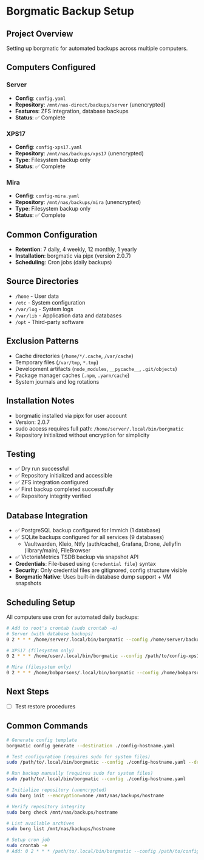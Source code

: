 # Borgmatic Backup Setup

## Project Overview
Setting up borgmatic for automated backups across multiple computers.

## Computers Configured
### Server
- **Config**: `config.yaml` 
- **Repository**: `/mnt/nas-direct/backups/server` (unencrypted)
- **Features**: ZFS integration, database backups
- **Status**: ✅ Complete

### XPS17
- **Config**: `config-xps17.yaml`
- **Repository**: `/mnt/nas/backups/xps17` (unencrypted)
- **Type**: Filesystem backup only
- **Status**: ✅ Complete

### Mira
- **Config**: `config-mira.yaml`
- **Repository**: `/mnt/nas/backups/mira` (unencrypted)
- **Type**: Filesystem backup only
- **Status**: ✅ Complete

## Common Configuration
- **Retention**: 7 daily, 4 weekly, 12 monthly, 1 yearly
- **Installation**: borgmatic via pipx (version 2.0.7)
- **Scheduling**: Cron jobs (daily backups)

## Source Directories
- `/home` - User data
- `/etc` - System configuration
- `/var/log` - System logs
- `/var/lib` - Application data and databases
- `/opt` - Third-party software

## Exclusion Patterns
- Cache directories (`/home/*/.cache`, `/var/cache`)
- Temporary files (`/var/tmp`, `*.tmp`)
- Development artifacts (`node_modules`, `__pycache__`, `.git/objects`)
- Package manager caches (`.npm`, `.yarn/cache`)
- System journals and log rotations

## Installation Notes
- borgmatic installed via pipx for user account
- Version: 2.0.7
- sudo access requires full path: `/home/server/.local/bin/borgmatic`
- Repository initialized without encryption for simplicity

## Testing
- ✅ Dry run successful
- ✅ Repository initialized and accessible
- ✅ ZFS integration configured
- ✅ First backup completed successfully
- ✅ Repository integrity verified

## Database Integration
- ✅ PostgreSQL backup configured for Immich (1 database)
- ✅ SQLite backups configured for all services (9 databases)
  - Vaultwarden, Kleio, Ntfy (auth/cache), Grafana, Drone, Jellyfin (library/main), FileBrowser
- ✅ VictoriaMetrics TSDB backup via snapshot API
- **Credentials**: File-based using `{credential file}` syntax  
- **Security**: Only credential files are gitignored, config structure visible
- **Borgmatic Native**: Uses built-in database dump support + VM snapshots

## Scheduling Setup
All computers use cron for automated daily backups:

```bash
# Add to root's crontab (sudo crontab -e)
# Server (with database backups)
0 2 * * * /home/server/.local/bin/borgmatic --config /home/server/backup/config.yaml

# XPS17 (filesystem only)  
0 2 * * * /home/user/.local/bin/borgmatic --config /path/to/config-xps17.yaml

# Mira (filesystem only)
0 2 * * * /home/bobparsons/.local/bin/borgmatic --config /home/bobparsons/Development/backup/config-mira.yaml
```

## Next Steps
- [ ] Test restore procedures

## Common Commands
```bash
# Generate config template
borgmatic config generate --destination ./config-hostname.yaml

# Test configuration (requires sudo for system files)
sudo /path/to/.local/bin/borgmatic --config ./config-hostname.yaml --dry-run

# Run backup manually (requires sudo for system files)
sudo /path/to/.local/bin/borgmatic --config ./config-hostname.yaml

# Initialize repository (unencrypted)
sudo borg init --encryption=none /mnt/nas/backups/hostname

# Verify repository integrity
sudo borg check /mnt/nas/backups/hostname

# List available archives
sudo borg list /mnt/nas/backups/hostname

# Setup cron job
sudo crontab -e
# Add: 0 2 * * * /path/to/.local/bin/borgmatic --config /path/to/config-hostname.yaml
```